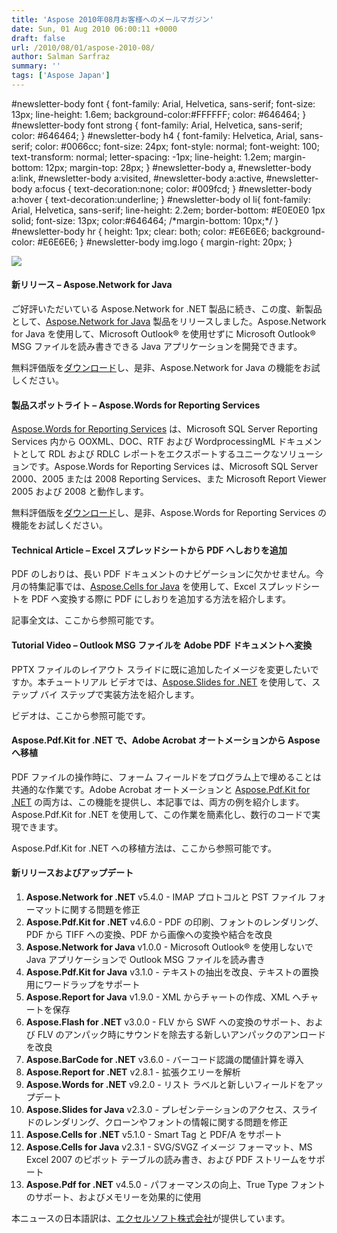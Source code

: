 ```yaml
---
title: 'Aspose 2010年08月お客様へのメールマガジン'
date: Sun, 01 Aug 2010 06:00:11 +0000
draft: false
url: /2010/08/01/aspose-2010-08/
author: Salman Sarfraz
summary: ''
tags: ['Aspose Japan']
---
```


#newsletter-body font { font-family: Arial, Helvetica, sans-serif; font-size: 13px; line-height: 1.6em; background-color:#FFFFFF; color: #646464; } #newsletter-body font strong { font-family: Arial, Helvetica, sans-serif; color: #646464; } #newsletter-body h4 { font-family: Helvetica, Arial, sans-serif; color: #0066cc; font-size: 24px; font-style: normal; font-weight: 100; text-transform: normal; letter-spacing: -1px; line-height: 1.2em; margin-bottom: 12px; margin-top: 28px; } #newsletter-body a, #newsletter-body a:link, #newsletter-body a:visited, #newsletter-body a:active, #newsletter-body a:focus { text-decoration:none; color: #009fcd; } #newsletter-body a:hover { text-decoration:underline; } #newsletter-body ol li{ font-family: Arial, Helvetica, sans-serif; line-height: 2.2em; border-bottom: #E0E0E0 1px solid; font-size: 13px; color:#646464; /\*margin-bottom: 10px;\*/ } #newsletter-body hr { height: 1px; clear: both; color: #E6E6E6; background-color: #E6E6E6; } #newsletter-body img.logo { margin-right: 20px; }

![](https://github.com/aspose-ocr/Aspose.OCR-for-Java)

#### 新リリース – Aspose.Network for Java

[](http://www.aspose.com/categories/java-components/aspose.network-for-java/default.aspx)

ご好評いただいている Aspose.Network for .NET 製品に続き、この度、新製品として、[Aspose.Network for Java][1] 製品をリリースしました。Aspose.Network for Java を使用して、Microsoft Outlook® を使用せずに Microsoft Outlook® MSG ファイルを読み書きできる Java アプリケーションを開発できます。

無料評価版を[ダウンロード][2]し、是非、Aspose.Network for Java の機能をお試しください。

#### 製品スポットライト – Aspose.Words for Reporting Services

[](http://www.aspose.com/community/files/52/ssrs-rendering-extensions/aspose.words-for-reporting-services/default.aspx)[Aspose.Words for Reporting Services][3] は、Microsoft SQL Server Reporting Services 内から OOXML、DOC、RTF および WordprocessingML ドキュメントとして RDL および RDLC レポートをエクスポートするユニークなソリューションです。Aspose.Words for Reporting Services は、Microsoft SQL Server 2000、2005 または 2008 Reporting Services、また Microsoft Report Viewer 2005 および 2008 と動作します。  
  
無料評価版を[ダウンロード][4]し、是非、Aspose.Words for Reporting Services の機能をお試しください。

#### Technical Article – Excel スプレッドシートから PDF へしおりを追加

PDF のしおりは、長い PDF ドキュメントのナビゲーションに欠かせません。今月の特集記事では、[Aspose.Cells for Java][5] を使用して、Excel スプレッドシートを PDF へ変換する際に PDF にしおりを追加する方法を紹介します。  
  
記事全文は、ここから参照可能です。

#### Tutorial Video – Outlook MSG ファイルを Adobe PDF ドキュメントへ変換

PPTX ファイルのレイアウト スライドに既に追加したイメージを変更したいですか。本チュートリアル ビデオでは、[Aspose.Slides for .NET][6] を使用して、ステップ バイ ステップで実装方法を紹介します。  
  
ビデオは、ここから参照可能です。

#### Aspose.Pdf.Kit for .NET で、Adobe Acrobat オートメーションから Aspose へ移植

PDF ファイルの操作時に、フォーム フィールドをプログラム上で埋めることは共通的な作業です。Adobe Acrobat オートメーションと [Aspose.Pdf.Kit for .NET][7] の両方は、この機能を提供し、本記事では、両方の例を紹介します。Aspose.Pdf.Kit for .NET を使用して、この作業を簡素化し、数行のコードで実現できます。  
  
Aspose.Pdf.Kit for .NET への移植方法は、ここから参照可能です。

#### 新リリースおよびアップデート

1.  **Aspose.Network for .NET** v5.4.0 - IMAP プロトコルと PST ファイル フォーマットに関する問題を修正
2.  **Aspose.Pdf.Kit for .NET** v4.6.0 - PDF の印刷、フォントのレンダリング、PDF から TIFF への変換、PDF から画像への変換や結合を改良
3.  **Aspose.Network for Java** v1.0.0 - Microsoft Outlook® を使用しないで Java アプリケーションで Outlook MSG ファイルを読み書き
4.  **Aspose.Pdf.Kit for Java** v3.1.0 - テキストの抽出を改良、テキストの置換用にワードラップをサポート
5.  **Aspose.Report for Java** v1.9.0 - XML からチャートの作成、XML へチャートを保存
6.  **Aspose.Flash for .NET** v3.0.0 - FLV から SWF への変換のサポート、および FLV のアンパック時にサウンドを除去する新しいアンパックのアンロードを改良
7.  **Aspose.BarCode for .NET** v3.6.0 - バーコード認識の閾値計算を導入
8.  **Aspose.Report for .NET** v2.8.1 - 拡張クエリーを解析
9.  **Aspose.Words for .NET** v9.2.0 - リスト ラベルと新しいフィールドをアップデート
10.  **Aspose.Slides for Java** v2.3.0 - プレゼンテーションのアクセス、スライドのレンダリング、クローンやフォントの情報に関する問題を修正
11.  **Aspose.Cells for .NET** v5.1.0 - Smart Tag と PDF/A をサポート
12.  **Aspose.Cells for Java** v2.3.1 - SVG/SVGZ イメージ フォーマット、MS Excel 2007 のピボット テーブルの読み書き、および PDF ストリームをサポート
13.  **Aspose.Pdf for .NET** v4.5.0 - パフォーマンスの向上、True Type フォントのサポート、およびメモリーを効果的に使用

本ニュースの日本語訳は、[エクセルソフト株式会社][8]が提供しています。




[1]: http://www.aspose.com/categories/java-components/aspose.network-for-java/default.aspx
[2]: http://www.aspose.com/community/files/72/java-components/aspose.network-for-java/default.aspx
[3]: http://www.aspose.com/categories/ssrs-rendering-extensions/aspose.words-for-reporting-services/default.aspx
[4]: http://www.aspose.com/community/files/52/ssrs-rendering-extensions/aspose.words-for-reporting-services/default.aspx
[5]: http://www.aspose.com/categories/java-components/aspose.cells-for-java/default.aspx
[6]: https://github.com/aspose-page/Aspose.Page-for-.NET
[7]: http://www.aspose.com/categories/.net-components/aspose.pdf.kit-for-.net/default.aspx
[8]: http://www.xlsoft.com/jp/products/aspose/index.html?asposenews



